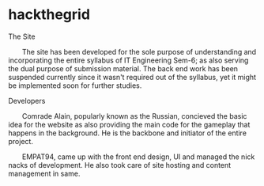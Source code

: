 # hackthegrid
The Site

  The site has been developed for the sole purpose of understanding and incorporating the entire syllabus of IT Engineering Sem-6; as also serving the dual purpose of submission material. The back end work has been suspended currently since it wasn't required out of the syllabus, yet it might be implemented soon for further studies.

Developers

  Comrade Alain, popularly known as the Russian, concieved the basic idea for the website as also providing the main code for the gameplay that happens in the background. He is the backbone and initiator of the entire project.

  EMPAT94, came up with the front end design, UI and managed the nick nacks of development. He also took care of site hosting and content management in same.


